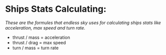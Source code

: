 # Ships Stats Calculating:

*These are the formules that endless sky uses for calculating ships stats like acceleration, max speed and turn rate.*

* thrust / mass = acceleration
* thrust / drag = max speed
* turn / mass = turn rate
